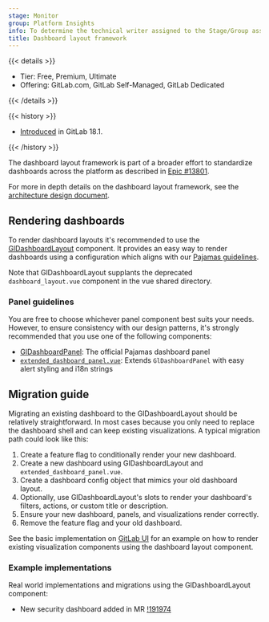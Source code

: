 ```yaml
---
stage: Monitor
group: Platform Insights
info: To determine the technical writer assigned to the Stage/Group associated with this page, see https://handbook.gitlab.com/handbook/product/ux/technical-writing/#assignments
title: Dashboard layout framework
---
```


{{< details >}}

- Tier: Free, Premium, Ultimate
- Offering: GitLab.com, GitLab Self-Managed, GitLab Dedicated

{{< /details >}}

{{< history >}}

- [Introduced](https://gitlab.com/gitlab-org/gitlab/-/merge_requests/191174) in GitLab 18.1.

{{< /history >}}

The dashboard layout framework is part of a broader effort to standardize dashboards across the platform
as described in [Epic #13801](https://gitlab.com/groups/gitlab-org/-/epics/13801).

For more in depth details on the dashboard layout framework, see the [architecture design document](https://handbook.gitlab.com/handbook/engineering/architecture/design-documents/dashboard_layout_framework/).

## Rendering dashboards

To render dashboard layouts it's recommended to use the [GlDashboardLayout](https://design.gitlab.com/storybook/?path=/docs/dashboards-dashboards-layout--docs)
component. It provides an easy way to render dashboards using
a configuration which aligns with our [Pajamas guidelines](https://design.gitlab.com/patterns/dashboards/).

Note that GlDashboardLayout supplants the deprecated `dashboard_layout.vue` component in the vue shared directory.

### Panel guidelines

You are free to
choose whichever panel component best suits your needs. However, to ensure consistency
with our design patterns, it's strongly recommended that you use one of the
following components:

- [GlDashboardPanel](https://gitlab-org.gitlab.io/gitlab-ui/?path=/docs/dashboards-dashboards-panel--docs): The official Pajamas dashboard panel
- [`extended_dashboard_panel.vue`](https://gitlab-org.gitlab.io/gitlab/storybook/?path=/docs/vue-shared-components-extended-dashboard-panel--docs): Extends `GlDashboardPanel` with easy alert styling and i18n strings

## Migration guide

Migrating an existing dashboard to the GlDashboardLayout should be relatively
straightforward. In most cases because you only need to replace the dashboard shell
and can keep existing visualizations. A typical migration path could look like this:

1. Create a feature flag to conditionally render your new dashboard.
1. Create a new dashboard using GlDashboardLayout and `extended_dashboard_panel.vue`.
1. Create a dashboard config object that mimics your old dashboard layout.
1. Optionally, use GlDashboardLayout's slots to render your dashboard's
filters, actions, or custom title or description.
1. Ensure your new dashboard, panels, and visualizations render correctly.
1. Remove the feature flag and your old dashboard.

See the basic implementation on [GitLab UI](https://design.gitlab.com/storybook/?path=/docs/dashboards-dashboards-layout--docs)
for an example on how to render existing visualization components using the dashboard layout component.

### Example implementations

Real world implementations and migrations using the GlDashboardLayout component:

- New security dashboard added in MR [!191974](https://gitlab.com/gitlab-org/gitlab/-/merge_requests/191974)
